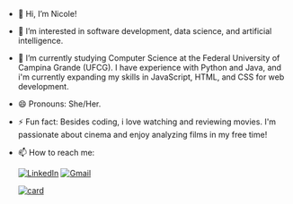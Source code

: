 - 👋 Hi, I’m Nicole!
- 👀 I’m interested in software development, data science, and artificial intelligence.
- 🌱  I’m currently studying Computer Science at the Federal University of Campina Grande (UFCG). I have experience with Python and Java, and i'm currently expanding my skills in JavaScript, HTML, and CSS for web development.
- 😄 Pronouns: She/Her.
- ⚡ Fun fact: Besides coding, i love watching and reviewing movies. I'm passionate about cinema and enjoy analyzing films in my free time!
- 📫 How to reach me:
  
  [![LinkedIn](https://img.shields.io/badge/LinkedIn-0077B5?style=for-the-badge&logo=linkedin&logoColor=white)](https://www.linkedin.com/in/nicole-maracaj%C3%A1-504977270?lipi=urn%3Ali%3Apage%3Ad_flagship3_profile_view_base_contact_details%3BOGDwZR6%2FRvq4N0k9bFGxEw%3D%3D)
  [![Gmail](https://img.shields.io/badge/Gmail-D14836?style=for-the-badge&logo=gmail&logoColor=white)](mailto:nicole.brito.maracaja@ccc.ufcg.edu.br)

  [![card](https://github-readme-stats.vercel.app/api?username=nicolemaracaja&theme=tokyonight)](https://github.com/nicolemaracaja/)
<!---
nicolemaracaja/nicolemaracaja is a ✨ special ✨ repository because its `README.md` (this file) appears on your GitHub profile.
You can click the Preview link to take a look at your changes.
--->
